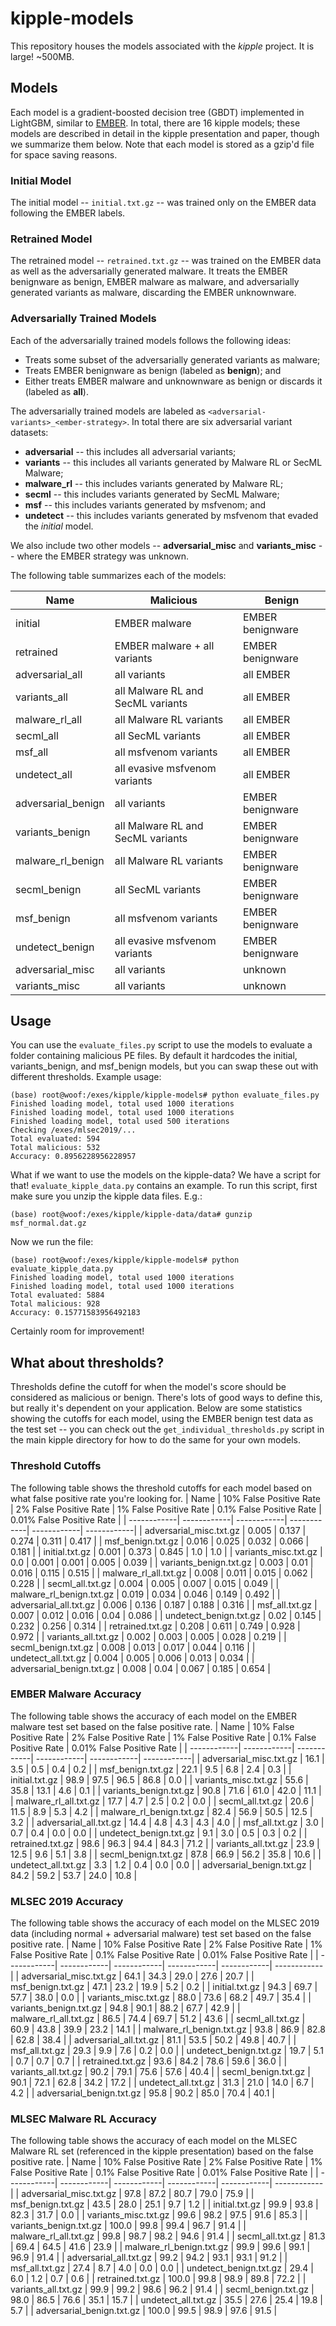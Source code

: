 # kipple-models
This repository houses the models associated with the _kipple_ project. It is large! ~500MB.

## Models ##
Each model is a gradient-boosted decision tree (GBDT) implemented in LightGBM, similar to [EMBER](https://github.com/elastic/ember). In total, there are 16 kipple models; these models are described in detail in the kipple presentation and paper, though we summarize them below. Note that each model is stored as a gzip'd file for space saving reasons.

### Initial Model ###
The initial model -- ```initial.txt.gz``` -- was trained only on the EMBER data following the EMBER labels.

### Retrained Model ###
The retrained model -- ```retrained.txt.gz``` -- was trained on the EMBER data as well as the adversarially generated malware. It treats the EMBER benignware as benign, EMBER malware as malware, and adversarially generated variants as malware, discarding the EMBER unknownware.

### Adversarially Trained Models ###
Each of the adversarially trained models follows the following ideas:

* Treats some subset of the adversarially generated variants as malware;
* Treats EMBER benignware as benign (labeled as **benign**); and
* Either treats EMBER malware and unknownware as benign or discards it (labeled as **all**).

The adversarially trained models are labeled as ```<adversarial-variants>_<ember-strategy>```. In total there are six adversarial variant datasets:

* **adversarial** -- this includes all adversarial variants;
* **variants** -- this includes all variants generated by Malware RL or SecML Malware;
* **malware_rl** -- this includes variants generated by Malware RL;
* **secml** -- this includes variants generated by SecML Malware;
* **msf** -- this includes variants generated by msfvenom; and
* **undetect** -- this includes variants generated by msfvenom that evaded the _initial_ model.

We also include two other models -- **adversarial_misc** and **variants_misc** -- where the EMBER strategy was unknown.

The following table summarizes each of the models:

| Name      | Malicious | Benign |
| ------------| ------------| ------------|
| initial | EMBER malware | EMBER benignware|
| retrained | EMBER malware + all variants | EMBER benignware|
| adversarial_all | all variants | all EMBER|
| variants_all | all Malware RL and SecML variants | all EMBER|
| malware_rl_all | all Malware RL variants | all EMBER|
| secml_all | all SecML variants| all EMBER|
| msf_all | all msfvenom variants| all EMBER|
| undetect_all | all evasive msfvenom variants| all EMBER|
| adversarial_benign | all variants | EMBER benignware|
| variants_benign | all Malware RL and SecML variants | EMBER benignware|
| malware_rl_benign | all Malware RL variants | EMBER benignware|
| secml_benign | all SecML variants| EMBER benignware|
| msf_benign | all msfvenom variants| EMBER benignware|
| undetect_benign | all evasive msfvenom variants| EMBER benignware|
| adversarial_misc | all variants | unknown |
| variants_misc | all variants | unknown |

## Usage ##
You can use the ```evaluate_files.py``` script to use the models to evaluate a folder containing malicious PE files. By default it hardcodes the initial, variants_benign, and msf_benign models, but you can swap these out with different thresholds. Example usage:
```
(base) root@woof:/exes/kipple/kipple-models# python evaluate_files.py 
Finished loading model, total used 1000 iterations
Finished loading model, total used 1000 iterations
Finished loading model, total used 500 iterations
Checking /exes/mlsec2019/...
Total evaluated: 594
Total malicious: 532
Accuracy: 0.8956228956228957
```

What if we want to use the models on the kipple-data? We have a script for that! ```evaluate_kipple_data.py``` contains an example. To run this script, first make sure you unzip the kipple data files. E.g.:
```
(base) root@woof:/exes/kipple/kipple-data/data# gunzip msf_normal.dat.gz
```
Now we run the file:
```
(base) root@woof:/exes/kipple/kipple-models# python evaluate_kipple_data.py 
Finished loading model, total used 1000 iterations
Finished loading model, total used 1000 iterations
Total evaluated: 5884
Total malicious: 928
Accuracy: 0.15771583956492183
```
Certainly room for improvement!

##  What about thresholds? ##
Thresholds define the cutoff for when the model's score should be considered as malicious or benign. There's lots of good ways to define this, but really it's dependent on your application. Below are some statistics showing the cutoffs for each model, using the EMBER benign test data as the test set -- you can check out the ```get_individual_thresholds.py``` script in the main kipple directory for how to do the same for your own models.

### Threshold Cutoffs ###
The following table shows the threshold cutoffs for each model based on what false positive rate you're looking for.
| Name | 10% False Positive Rate | 2% False Positive Rate | 1% False Positive Rate | 0.1% False Positive Rate | 0.01% False Positive Rate |
| ------------| ------------| ------------| ------------| ------------| ------------|
| adversarial_misc.txt.gz | 0.005 | 0.137 | 0.274 | 0.311 | 0.417 |
| msf_benign.txt.gz | 0.016 | 0.025 | 0.032 | 0.066 | 0.181 |
| initial.txt.gz | 0.001 | 0.373 | 0.845 | 1.0 | 1.0 |
| variants_misc.txt.gz | 0.0 | 0.001 | 0.001 | 0.005 | 0.039 |
| variants_benign.txt.gz | 0.003 | 0.01 | 0.016 | 0.115 | 0.515 |
| malware_rl_all.txt.gz | 0.008 | 0.011 | 0.015 | 0.062 | 0.228 |
| secml_all.txt.gz | 0.004 | 0.005 | 0.007 | 0.015 | 0.049 |
| malware_rl_benign.txt.gz | 0.019 | 0.034 | 0.046 | 0.149 | 0.492 |
| adversarial_all.txt.gz | 0.006 | 0.136 | 0.187 | 0.188 | 0.316 |
| msf_all.txt.gz | 0.007 | 0.012 | 0.016 | 0.04 | 0.086 |
| undetect_benign.txt.gz | 0.02 | 0.145 | 0.232 | 0.256 | 0.314 |
| retrained.txt.gz | 0.208 | 0.611 | 0.749 | 0.928 | 0.972 |
| variants_all.txt.gz | 0.002 | 0.003 | 0.005 | 0.028 | 0.219 |
| secml_benign.txt.gz | 0.008 | 0.013 | 0.017 | 0.044 | 0.116 |
| undetect_all.txt.gz | 0.004 | 0.005 | 0.006 | 0.013 | 0.034 |
| adversarial_benign.txt.gz | 0.008 | 0.04 | 0.067 | 0.185 | 0.654 |


### EMBER Malware Accuracy ###
The following table shows the accuracy of each model on the EMBER malware test set based on the false positive rate.
| Name | 10% False Positive Rate | 2% False Positive Rate | 1% False Positive Rate | 0.1% False Positive Rate | 0.01% False Positive Rate |
| ------------| ------------| ------------| ------------| ------------| ------------|
| adversarial_misc.txt.gz | 16.1 | 3.5 | 0.5 | 0.4 | 0.2 |
| msf_benign.txt.gz | 22.1 | 9.5 | 6.8 | 2.4 | 0.3 |
| initial.txt.gz | 98.9 | 97.5 | 96.5 | 86.8 | 0.0 |
| variants_misc.txt.gz | 55.6 | 35.8 | 13.1 | 4.6 | 0.1 |
| variants_benign.txt.gz | 90.8 | 71.6 | 61.0 | 42.0 | 11.1 |
| malware_rl_all.txt.gz | 17.7 | 4.7 | 2.5 | 0.2 | 0.0 |
| secml_all.txt.gz | 20.6 | 11.5 | 8.9 | 5.3 | 4.2 |
| malware_rl_benign.txt.gz | 82.4 | 56.9 | 50.5 | 12.5 | 3.2 |
| adversarial_all.txt.gz | 14.4 | 4.8 | 4.3 | 4.3 | 4.0 |
| msf_all.txt.gz | 3.0 | 0.7 | 0.4 | 0.0 | 0.0 |
| undetect_benign.txt.gz | 9.1 | 3.0 | 0.5 | 0.3 | 0.2 |
| retrained.txt.gz | 98.6 | 96.3 | 94.4 | 84.3 | 71.2 |
| variants_all.txt.gz | 23.9 | 12.5 | 9.6 | 5.1 | 3.8 |
| secml_benign.txt.gz | 87.8 | 66.9 | 56.2 | 35.8 | 10.6 |
| undetect_all.txt.gz | 3.3 | 1.2 | 0.4 | 0.0 | 0.0 |
| adversarial_benign.txt.gz | 84.2 | 59.2 | 53.7 | 24.0 | 10.8 |



### MLSEC 2019 Accuracy ###
The following table shows the accuracy of each model on the MLSEC 2019 data (including normal + adversarial malware) test set based on the false positive rate.
| Name | 10% False Positive Rate | 2% False Positive Rate | 1% False Positive Rate | 0.1% False Positive Rate | 0.01% False Positive Rate |
| ------------| ------------| ------------| ------------| ------------| ------------|
| adversarial_misc.txt.gz | 64.1 | 34.3 | 29.0 | 27.6 | 20.7 |
| msf_benign.txt.gz | 47.1 | 23.2 | 19.9 | 5.2 | 0.2 |
| initial.txt.gz | 94.3 | 69.7 | 57.7 | 38.0 | 0.0 |
| variants_misc.txt.gz | 88.0 | 73.6 | 68.2 | 49.7 | 35.4 |
| variants_benign.txt.gz | 94.8 | 90.1 | 88.2 | 67.7 | 42.9 |
| malware_rl_all.txt.gz | 86.5 | 74.4 | 69.7 | 51.2 | 43.6 |
| secml_all.txt.gz | 60.9 | 43.8 | 39.9 | 23.2 | 14.1 |
| malware_rl_benign.txt.gz | 93.8 | 86.9 | 82.8 | 62.8 | 38.4 |
| adversarial_all.txt.gz | 81.1 | 53.5 | 50.2 | 49.8 | 40.7 |
| msf_all.txt.gz | 29.3 | 9.9 | 7.6 | 0.2 | 0.0 |
| undetect_benign.txt.gz | 19.7 | 5.1 | 0.7 | 0.7 | 0.7 |
| retrained.txt.gz | 93.6 | 84.2 | 78.6 | 59.6 | 36.0 |
| variants_all.txt.gz | 90.2 | 79.1 | 75.6 | 57.6 | 40.4 |
| secml_benign.txt.gz | 90.1 | 72.1 | 62.8 | 34.2 | 17.2 |
| undetect_all.txt.gz | 31.3 | 21.0 | 14.0 | 6.7 | 4.2 |
| adversarial_benign.txt.gz | 95.8 | 90.2 | 85.0 | 70.4 | 40.1 |



### MLSEC Malware RL Accuracy ###
The following table shows the accuracy of each model on the MLSEC Malware RL set (referenced in the kipple presentation) based on the false positive rate.
| Name | 10% False Positive Rate | 2% False Positive Rate | 1% False Positive Rate | 0.1% False Positive Rate | 0.01% False Positive Rate |
| ------------| ------------| ------------| ------------| ------------| ------------|
| adversarial_misc.txt.gz | 97.8 | 87.2 | 80.7 | 79.0 | 75.9 |
| msf_benign.txt.gz | 43.5 | 28.0 | 25.1 | 9.7 | 1.2 |
| initial.txt.gz | 99.9 | 93.8 | 82.3 | 31.7 | 0.0 |
| variants_misc.txt.gz | 99.6 | 98.2 | 97.5 | 91.6 | 85.3 |
| variants_benign.txt.gz | 100.0 | 99.8 | 99.4 | 96.7 | 91.4 |
| malware_rl_all.txt.gz | 99.8 | 98.7 | 98.2 | 94.6 | 91.4 |
| secml_all.txt.gz | 81.3 | 69.4 | 64.5 | 41.6 | 23.9 |
| malware_rl_benign.txt.gz | 99.9 | 99.6 | 99.1 | 96.9 | 91.4 |
| adversarial_all.txt.gz | 99.2 | 94.2 | 93.1 | 93.1 | 91.2 |
| msf_all.txt.gz | 27.4 | 8.7 | 4.0 | 0.0 | 0.0 |
| undetect_benign.txt.gz | 29.4 | 6.0 | 1.2 | 0.7 | 0.6 |
| retrained.txt.gz | 100.0 | 99.8 | 98.9 | 89.8 | 72.2 |
| variants_all.txt.gz | 99.9 | 99.2 | 98.6 | 96.2 | 91.4 |
| secml_benign.txt.gz | 98.0 | 86.5 | 76.6 | 35.1 | 15.7 |
| undetect_all.txt.gz | 35.5 | 27.6 | 25.4 | 19.8 | 5.7 |
| adversarial_benign.txt.gz | 100.0 | 99.5 | 98.9 | 97.6 | 91.5 |
